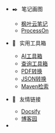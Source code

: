 <!-- _navbar.md -->

* :black_nib:<span style="margin-left: 10px;"/>笔记画图
  * <a href="https://cloud.fynote.com/" target="_blank">枫叶云笔记</a>
  * <a href="https://www.processon.com/" target="_blank">ProcessOn</a>


* :wrench:<span style="margin-left: 10px;"/>实用工具箱
    * <a href="https://ai-bot.cn/#term-7" target="_blank">AI工具箱</a>
    * <a href="https://tool.ip138.com/" target="_blank">查询工具箱</a>
    * <a href="https://pdftoword.55.la/pdf-to-excel/" target="_blank">PDF转换</a>
    * <a href="https://www.json.cn/jsononline/" target="_blank">JSON转换</a>
    * <a href="https://mvnrepository.com/" target="_blank">Maven检索</a>


* :runner:<span style="margin-left: 10px;"/>友情链接
    * [Docsify](https://docsify.js.org/#/)
    * [博客园](https://www.cnblogs.com/)

* 


